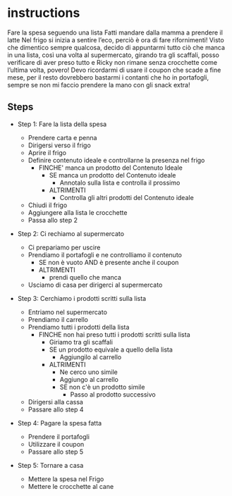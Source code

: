 # instructions

Fare la spesa seguendo una lista
Fatti mandare dalla mamma a prendere il latte
Nel frigo si inizia a sentire l’eco, perciò è ora di fare rifornimenti!
Visto che dimentico sempre qualcosa, decido di appuntarmi tutto ciò che manca in una lista, così una volta al supermercato, girando tra gli scaffali, posso verificare di aver preso tutto e Ricky non rimane senza crocchette come l’ultima volta, povero! Devo ricordarmi di usare il coupon che scade a fine mese, per il resto dovrebbero bastarmi i contanti che ho in portafogli, sempre se non mi faccio prendere la mano con gli snack extra! 

## Steps


- Step 1: Fare la lista della spesa
    - Prendere carta e penna
    - Dirigersi verso il frigo
    - Aprire il frigo 
    - Definire contenuto ideale e controllarne la presenza nel frigo
        - FINCHE' manca un prodotto del Contenuto Ideale
            - SE manca un prodotto del Contenuto ideale
                - Annotalo sulla lista e controlla il prossimo
            - ALTRIMENTI 
                - Controlla gli altri prodotti del Contenuto ideale
    - Chiudi il frigo
    - Aggiungere alla lista le crocchette
    - Passa allo step 2

- Step 2: Ci rechiamo al supermercato 
    - Ci prepariamo per uscire
    -  Prendiamo il portafogli e ne controlliamo il contenuto
        - SE non è vuoto AND è presente anche il coupon 
        - ALTRIMENTI 
            - prendi quello che manca
    - Usciamo di casa per dirigerci al supermercato

- Step 3: Cerchiamo i prodotti scritti sulla lista
    - Entriamo nel supermercato
    - Prendiamo il carrello
    - Prendiamo tutti i prodotti della lista 
        - FINCHE non hai preso tutti i prodotti scritti sulla lista
             - Giriamo tra gli scaffali 
             - SE un prodotto equivale a quello della lista
                - Aggiungilo al carrello
            - ALTRIMENTI 
                - Ne cerco uno simile
                - Aggiungo al carrello
                - SE non c'è un prodotto simile
                    - Passo al prodotto successivo
    - Dirigersi alla cassa
    - Passare allo step 4

- Step 4: Pagare la spesa fatta
    - Prendere il portafogli
    - Utilizzare il coupon 
    - Passare allo step 5
    
- Step 5: Tornare a casa 
    - Mettere la spesa nel Frigo
    - Mettere le crocchette al cane 
